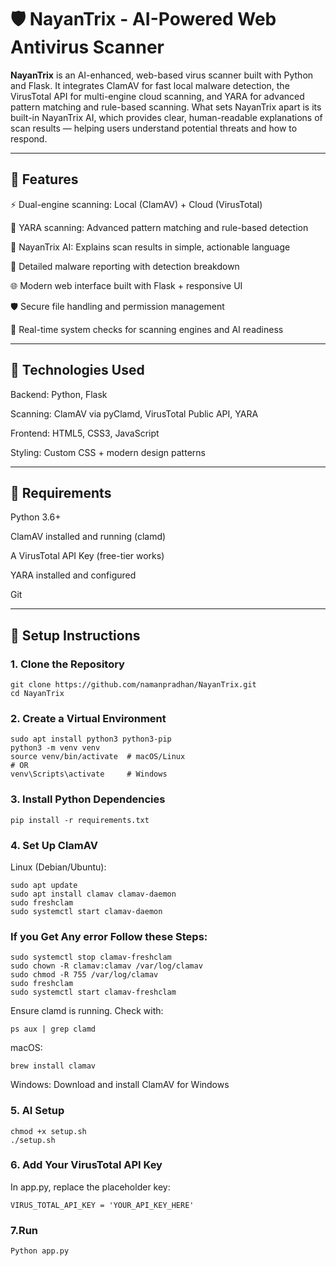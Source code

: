 # 🛡️ NayanTrix - AI-Powered Web Antivirus Scanner

**NayanTrix** is an AI-enhanced, web-based virus scanner built with Python and Flask. It integrates ClamAV for fast local malware detection, the VirusTotal API for multi-engine cloud scanning, and YARA for advanced pattern matching and rule-based scanning. What sets NayanTrix apart is its built-in NayanTrix AI, which provides clear, human-readable explanations of scan results — helping users understand potential threats and how to respond.

---

## 🚀 Features

⚡ Dual-engine scanning: Local (ClamAV) + Cloud (VirusTotal)

🔎 YARA scanning: Advanced pattern matching and rule-based detection

🧠 NayanTrix AI: Explains scan results in simple, actionable language

📄 Detailed malware reporting with detection breakdown

🌐 Modern web interface built with Flask + responsive UI

🛡️ Secure file handling and permission management

🧪 Real-time system checks for scanning engines and AI readiness

---

## 🧱 Technologies Used

Backend: Python, Flask

Scanning: ClamAV via pyClamd, VirusTotal Public API, YARA

Frontend: HTML5, CSS3, JavaScript

Styling: Custom CSS + modern design patterns

---

## 🧰 Requirements

Python 3.6+

ClamAV installed and running (clamd)

A VirusTotal API Key (free-tier works)

YARA installed and configured

Git

---

## 🧪 Setup Instructions

### 1. Clone the Repository

```
git clone https://github.com/namanpradhan/NayanTrix.git
cd NayanTrix 

```
### 2. Create a Virtual Environment
```
sudo apt install python3 python3-pip
python3 -m venv venv
source venv/bin/activate  # macOS/Linux
# OR
venv\Scripts\activate     # Windows
```
### 3. Install Python Dependencies
```
pip install -r requirements.txt
```
### 4. Set Up ClamAV

Linux (Debian/Ubuntu):
```
sudo apt update
sudo apt install clamav clamav-daemon
sudo freshclam
sudo systemctl start clamav-daemon
```
### If you Get Any error Follow these Steps: 
```
sudo systemctl stop clamav-freshclam
sudo chown -R clamav:clamav /var/log/clamav
sudo chmod -R 755 /var/log/clamav
sudo freshclam
sudo systemctl start clamav-freshclam
```
Ensure clamd is running. Check with:
```
ps aux | grep clamd
```
macOS:
```
brew install clamav
```

Windows:
Download and install ClamAV for Windows


### 5. AI Setup 

```
chmod +x setup.sh
./setup.sh
```
### 6. Add Your VirusTotal API Key

In app.py, replace the placeholder key:
```
VIRUS_TOTAL_API_KEY = 'YOUR_API_KEY_HERE'
```
### 7.Run
```
Python app.py 
```
